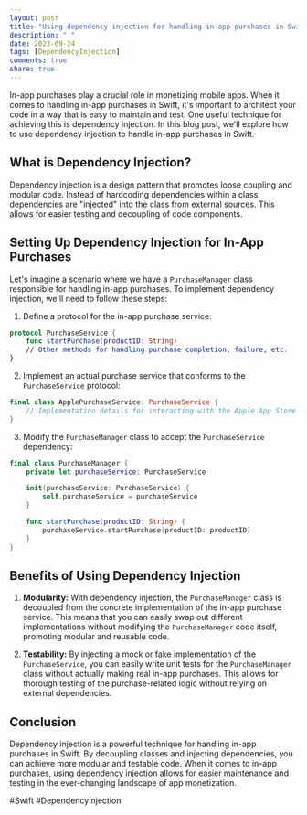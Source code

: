 ```yaml
---
layout: post
title: "Using dependency injection for handling in-app purchases in Swift"
description: " "
date: 2023-09-24
tags: [DependencyInjection]
comments: true
share: true
---
```


In-app purchases play a crucial role in monetizing mobile apps. When it comes to handling in-app purchases in Swift, it's important to architect your code in a way that is easy to maintain and test. One useful technique for achieving this is dependency injection. In this blog post, we'll explore how to use dependency injection to handle in-app purchases in Swift.

## What is Dependency Injection?

Dependency injection is a design pattern that promotes loose coupling and modular code. Instead of hardcoding dependencies within a class, dependencies are "injected" into the class from external sources. This allows for easier testing and decoupling of code components.

## Setting Up Dependency Injection for In-App Purchases

Let's imagine a scenario where we have a `PurchaseManager` class responsible for handling in-app purchases. To implement dependency injection, we'll need to follow these steps:

1. Define a protocol for the in-app purchase service:

```swift
protocol PurchaseService {
    func startPurchase(productID: String)
    // Other methods for handling purchase completion, failure, etc.
}
```

2. Implement an actual purchase service that conforms to the `PurchaseService` protocol:

```swift
final class ApplePurchaseService: PurchaseService {
    // Implementation details for interacting with the Apple App Store for in-app purchases
}
```

3. Modify the `PurchaseManager` class to accept the `PurchaseService` dependency:

```swift
final class PurchaseManager {
    private let purchaseService: PurchaseService

    init(purchaseService: PurchaseService) {
        self.purchaseService = purchaseService
    }

    func startPurchase(productID: String) {
        purchaseService.startPurchase(productID: productID)
    }
}
```

## Benefits of Using Dependency Injection

1. **Modularity:** With dependency injection, the `PurchaseManager` class is decoupled from the concrete implementation of the in-app purchase service. This means that you can easily swap out different implementations without modifying the `PurchaseManager` code itself, promoting modular and reusable code.

2. **Testability:** By injecting a mock or fake implementation of the `PurchaseService`, you can easily write unit tests for the `PurchaseManager` class without actually making real in-app purchases. This allows for thorough testing of the purchase-related logic without relying on external dependencies.

## Conclusion

Dependency injection is a powerful technique for handling in-app purchases in Swift. By decoupling classes and injecting dependencies, you can achieve more modular and testable code. When it comes to in-app purchases, using dependency injection allows for easier maintenance and testing in the ever-changing landscape of app monetization.

#Swift #DependencyInjection